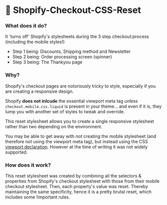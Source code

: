 # :department_store: Shopify-Checkout-CSS-Reset

### What does it do?

It 'turns off' Shopify's stylesheets during the 3 step checkout:process (including the mobile styles!)

* Step 1 being:
  Discounts, Shipping method and Newsletter
* Step 2 being:
  Order processing screen (spinner)
* Step 3 being: 
  The Thankyou page
    
### Why?
    
Shopify's checkout pages are notoriously tricky to style, especially if you are creating a responsive design.

Shopify **does not inlcude** the essential viewport meta tag unless `checkout.mobile.css.liquid` is present in your theme... and even if it is, they lump you with another set of styles to tweak and override.

This reset stylesheet allows you to create a single responsive stylesheet rather than two depending on the environment.

You may be able to get away with _not_ creating the mobile stylesheet (and therefore not using the viewport meta tag), but instead using the CSS [viewport declaration](//www.google.com/search?q=css+viewport+declaration). However at the time of writing it was not widely supported.

### How does it work?

This reset stylesheet was created by combining all the selectors & properties from Shopify's checkout stylesheet with those from their mobile checkout stylesheet. Then, each property's value was reset. Thereby maintaining the same specificity, hence it is a pretty brutal reset, which includes some !important rules. 



